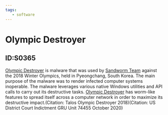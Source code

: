 ```yaml
---
tags:
   - software
---
```

# Olympic Destroyer
## ID:S0365
[Olympic Destroyer](software/S0365) is malware that was used by [Sandworm Team](groups/G0034) against the 2018 Winter Olympics, held in Pyeongchang, South Korea. The main purpose of the malware was to render infected computer systems inoperable. The malware leverages various native Windows utilities and API calls to carry out its destructive tasks. [Olympic Destroyer](software/S0365) has worm-like features to spread itself across a computer network in order to maximize its destructive impact.(Citation: Talos Olympic Destroyer 2018)(Citation: US District Court Indictment GRU Unit 74455 October 2020) 
